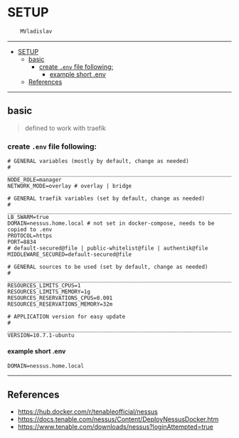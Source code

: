 # SETUP

```sh
    MVladislav
```

---

- [SETUP](#setup)
  - [basic](#basic)
    - [create `.env` file following:](#create-env-file-following)
      - [example short .env](#example-short-env)
  - [References](#references)

---

## basic

> defined to work with traefik

### create `.env` file following:

```env
# GENERAL variables (mostly by default, change as needed)
# ______________________________________________________________________________
NODE_ROLE=manager
NETWORK_MODE=overlay # overlay | bridge

# GENERAL traefik variables (set by default, change as needed)
# ______________________________________________________________________________
LB_SWARM=true
DOMAIN=nessus.home.local # not set in docker-compose, needs to be copied to .env
PROTOCOL=https
PORT=8834
# default-secured@file | public-whitelist@file | authentik@file
MIDDLEWARE_SECURED=default-secured@file

# GENERAL sources to be used (set by default, change as needed)
# ______________________________________________________________________________
RESOURCES_LIMITS_CPUS=1
RESOURCES_LIMITS_MEMORY=1g
RESOURCES_RESERVATIONS_CPUS=0.001
RESOURCES_RESERVATIONS_MEMORY=32m

# APPLICATION version for easy update
# ______________________________________________________________________________
VERSION=10.7.1-ubuntu
```

#### example short .env

```env
DOMAIN=nessus.home.local
```

---

## References

- <https://hub.docker.com/r/tenableofficial/nessus>
- <https://docs.tenable.com/nessus/Content/DeployNessusDocker.htm>
- <https://www.tenable.com/downloads/nessus?loginAttempted=true>
